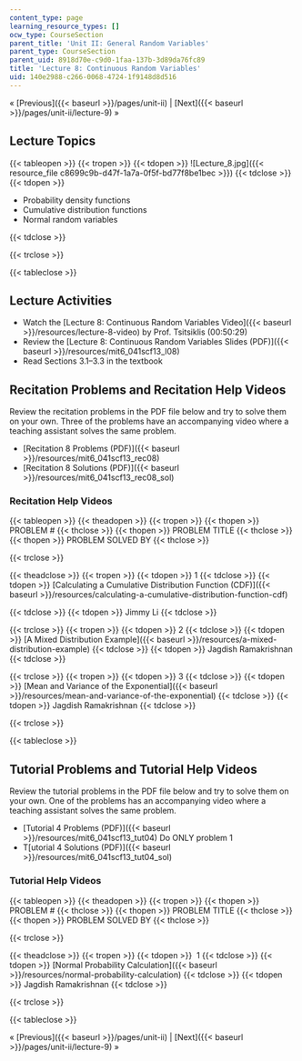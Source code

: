 ```yaml
---
content_type: page
learning_resource_types: []
ocw_type: CourseSection
parent_title: 'Unit II: General Random Variables'
parent_type: CourseSection
parent_uid: 8918d70e-c9d0-1faa-137b-3d89da76fc89
title: 'Lecture 8: Continuous Random Variables'
uid: 140e2988-c266-0068-4724-1f9148d8d516
---
```


« [Previous]({{< baseurl >}}/pages/unit-ii) | [Next]({{< baseurl >}}/pages/unit-ii/lecture-9) »

Lecture Topics
--------------

{{< tableopen >}}
{{< tropen >}}
{{< tdopen >}}
![Lecture_8.jpg]({{< resource_file c8699c9b-d47f-1a7a-0f5f-bd77f8be1bec >}})
{{< tdclose >}}
{{< tdopen >}}


*   Probability density functions
*   Cumulative distribution functions
*   Normal random variables


{{< tdclose >}}

{{< trclose >}}

{{< tableclose >}}

Lecture Activities
------------------

*   Watch the [Lecture 8: Continuous Random Variables Video]({{< baseurl >}}/resources/lecture-8-video) by Prof. Tsitsiklis (00:50:29)
*   Review the [Lecture 8: Continuous Random Variables Slides (PDF)]({{< baseurl >}}/resources/mit6_041scf13_l08)
*   Read Sections 3.1–3.3 in the textbook

Recitation Problems and Recitation Help Videos
----------------------------------------------

Review the recitation problems in the PDF file below and try to solve them on your own. Three of the problems have an accompanying video where a teaching assistant solves the same problem.

*   [Recitation 8 Problems (PDF)]({{< baseurl >}}/resources/mit6_041scf13_rec08)
*   [Recitation 8 Solutions (PDF)]({{< baseurl >}}/resources/mit6_041scf13_rec08_sol)

### Recitation Help Videos

{{< tableopen >}}
{{< theadopen >}}
{{< tropen >}}
{{< thopen >}}
PROBLEM #
{{< thclose >}}
{{< thopen >}}
PROBLEM TITLE
{{< thclose >}}
{{< thopen >}}
PROBLEM SOLVED BY
{{< thclose >}}

{{< trclose >}}

{{< theadclose >}}
{{< tropen >}}
{{< tdopen >}}
1
{{< tdclose >}}
{{< tdopen >}}
[Calculating a Cumulative Distribution Function (CDF)]({{< baseurl >}}/resources/calculating-a-cumulative-distribution-function-cdf)  

{{< tdclose >}}
{{< tdopen >}}
Jimmy Li
{{< tdclose >}}

{{< trclose >}}
{{< tropen >}}
{{< tdopen >}}
2
{{< tdclose >}}
{{< tdopen >}}
[A Mixed Distribution Example]({{< baseurl >}}/resources/a-mixed-distribution-example)
{{< tdclose >}}
{{< tdopen >}}
Jagdish Ramakrishnan
{{< tdclose >}}

{{< trclose >}}
{{< tropen >}}
{{< tdopen >}}
3
{{< tdclose >}}
{{< tdopen >}}
[Mean and Variance of the Exponential]({{< baseurl >}}/resources/mean-and-variance-of-the-exponential)
{{< tdclose >}}
{{< tdopen >}}
Jagdish Ramakrishnan
{{< tdclose >}}

{{< trclose >}}

{{< tableclose >}}

Tutorial Problems and Tutorial Help Videos
------------------------------------------

Review the tutorial problems in the PDF file below and try to solve them on your own. One of the problems has an accompanying video where a teaching assistant solves the same problem.

*   [Tutorial 4 Problems (PDF)]({{< baseurl >}}/resources/mit6_041scf13_tut04) Do ONLY problem 1
*   T[utorial 4 Solutions (PDF)]({{< baseurl >}}/resources/mit6_041scf13_tut04_sol)

### Tutorial Help Videos

{{< tableopen >}}
{{< theadopen >}}
{{< tropen >}}
{{< thopen >}}
PROBLEM #
{{< thclose >}}
{{< thopen >}}
PROBLEM TITLE
{{< thclose >}}
{{< thopen >}}
PROBLEM SOLVED BY
{{< thclose >}}

{{< trclose >}}

{{< theadclose >}}
{{< tropen >}}
{{< tdopen >}}
 1
{{< tdclose >}}
{{< tdopen >}}
[Normal Probability Calculation]({{< baseurl >}}/resources/normal-probability-calculation)
{{< tdclose >}}
{{< tdopen >}}
Jagdish Ramakrishnan
{{< tdclose >}}

{{< trclose >}}

{{< tableclose >}}

« [Previous]({{< baseurl >}}/pages/unit-ii) | [Next]({{< baseurl >}}/pages/unit-ii/lecture-9) »